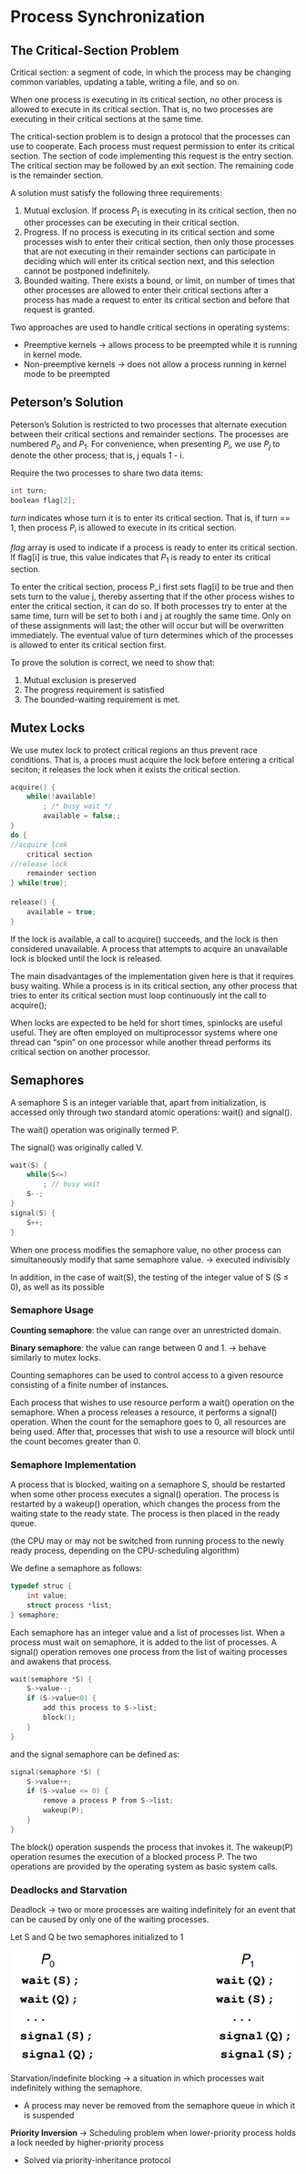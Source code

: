 # Process Synchronization

## The Critical-Section Problem

Critical section: a segment of code, in which the process may be changing common variables, updating a table, writing a file, and so on.

When one process is executing in its critical section, no other process is allowed to execute in its critical section. That is, no two processes are executing in their critical sections at  the same time.

The critical-section problem is to design a protocol that the processes can use to cooperate. Each process must request permission to enter its critical section. The section of code implementing this request is the entry section. The critical section may be followed by an exit section. The remaining code is the remainder section.

A solution must satisfy the following three requirements:

1. Mutual exclusion. If process $P_1$ is executing in its critical section, then no other processes can be executing in their critical section.
2. Progress. If no process is executing in its critical section and some processes wish to enter their critical section, then only those processes that are not executing in their remainder sections can participate in deciding which will enter its critical section next, and this selection cannot be postponed indefinitely.
3. Bounded waiting. There exists a bound, or limit, on number of times that other processes are allowed to enter their critical sections after a process has made a request to enter its critical section and before that request is granted.

Two approaches are used to handle critical sections in operating systems:

- Preemptive kernels → allows process to be preempted while it is running in kernel mode.
- Non-preemptive kernels → does not allow a process running in kernel mode to be preempted

## Peterson’s Solution

Peterson’s Solution is restricted to two processes that alternate execution between their critical sections and remainder sections. The processes are numbered $P_0$ and $P_1$. For convenience, when presenting $P_i$, we use $P_j$ to denote the other process; that is, j equals 1 - i.

Require the two processes to share two data items:

```c
int turn;
boolean flag[2];
```

*turn* indicates whose turn it is to enter its critical section. That is, if turn == 1, then process $P_i$ is allowed to execute in its critical section.

*flag* array is used to indicate if a process is ready to enter its critical section. If flag[i] is true, this value indicates that $P_1$ is ready to enter its critical section.

To enter the critical section, process P_i first sets flag[i] to be  true and then sets turn to the value j, thereby asserting that if the other process wishes to enter the critical section, it can do so. If both processes try to enter at the same time, turn will be set to both i and j at roughly the same time. Only on of these assignments will last; the other will occur but will be overwritten immediately. The eventual value of turn determines which of the processes is allowed to enter its critical section first.

To prove the solution is correct, we need to show that:

1. Mutual exclusion is preserved
2. The progress requirement is satisfied
3. The bounded-waiting requirement is met.

## Mutex Locks

We use mutex lock to protect critical regions an thus prevent race conditions. That is, a proces must acquire the lock before entering a critical seciton; it releases the lock when it exists the critical section.

```c
acquire() {
	while(!available)
		; /* busy wait */
		available = false;;
}
do {
//acquire lcok
	critical section
//release lock
	remainder section
} while(true);

release() {
	available = true;
}
```

If the lock is available, a call to acquire() succeeds, and the lock is then considered unavailable. A process that attempts to acquire an unavailable lock is blocked until the lock is released.

The main disadvantages of the implementation given here is that it requires busy waiting. While a process is in its critical section, any other process that tries to enter its critical section must loop continuously int the call to acquire();

When locks are expected to be held for short times, spinlocks are useful useful. They are often employed on multiprocessor systems where one thread can “spin” on one processor while another thread performs its critical section on another processor.

## Semaphores

A semaphore S is an integer variable that, apart from initialization, is accessed  only through two standard atomic operations: wait() and signal().

The wait() operation was originally termed P.

The signal() was originally called V.

```c
wait(S) {
	while(S<=)
		; // busy wait
	S--;
}
signal(S) {
	S++;
}
```

When one process modifies the semaphore value, no other process can simultaneously modify that same semaphore value. → executed indivisibly

In addition, in the case of wait(S), the testing of the integer value of S (S ≤ 0), as well as its possible

### Semaphore Usage

**Counting semaphore**: the value can range over an unrestricted domain.

**Binary semaphore**: the value can range between 0 and 1. → behave similarly to mutex locks.

Counting semaphores can be used to control access to a given resource consisting of a finite number of instances.

Each process that wishes to use resource perform a wait() operation on the semaphore. When a process releases a resource, it performs a signal() operation. When the count for the semaphore goes to 0, all resources are being used. After that, processes that wish to use a resource will block until the count becomes greater than 0. 

### Semaphore Implementation

A process that is blocked, waiting on a semaphore S, should be restarted when some other process executes a signal() operation. The process is restarted by a wakeup() operation, which changes the process from the waiting state to the ready state. The process is then placed in the ready queue.

(the CPU may or may not be switched from running process to the newly ready process, depending on the CPU-scheduling algorithm)

We define a semaphore as follows:

```c
typedef struc {
	int value;
	struct process *list;
} semaphore;
```

Each semaphore has an integer value and a list of processes list. When a process must wait on semaphore, it is added to the list of processes. A signal() operation removes one process from the list of waiting processes and awakens that process.

```c
wait(semaphore *S) {
	S->value--;
	if (S->value<0) {
		add this process to S->list;
		block();
	}
}
```

and the signal semaphore can be defined as:

```c
signal(semaphore *S) {
	S->value++;
	if (S->value <= 0) {
		remove a process P from S->list;
		wakeup(P);
	}
}
```

The block() operation suspends the process that invokes it. The wakeup(P) operation resumes the execution of a blocked process P. The two operations are provided by the operating system as basic system calls.

### Deadlocks and Starvation

Deadlock → two or more processes are waiting indefinitely for an event that can be caused by only one of the waiting processes.

Let S and Q be two semaphores initialized to 1

![Untitled](Process-Synchronization/Untitled.png)

Starvation/indefinite blocking → a situation in which processes wait indefinitely withing the semaphore.

- A process may never be removed from the semaphore queue in which it is suspended

**Priority Inversion** → Scheduling problem when lower-priority process holds a lock needed by higher-priority process

- Solved via priority-inheritance protocol